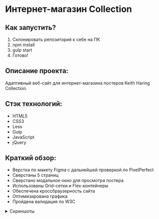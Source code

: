 # **Интернет-магазин Collection** 
## Как запустить?

1. Склонировать репозиторий к себе на ПК
2. npm install
3. gulp start
4. Готово!

## Описание проекта:

Адаптивный веб-сайт для интернет-магазина постеров Keith Haring Collection.

## Стэк технологий:
- HTML5
- CSS3
- Less
- Gulp
- JavaScript
- jQuery

## Краткий обзор:

- Верстка по макету Figma с дальнейшей проверкой по PixelPerfect
- Сверстаны 5 страниц
- Сверстано модальное окно для просмотра постера
- Использованы Grid-сетки и Flex-контейнеры
- Обеспечена кроссбраузерность сайта
- Оптимизирована графика
- Пройдена валидация по W3C

<details>
  <summary>Скриншоты</summary>

  ### 
  ![Главная страница](/screen/Сайт-Collection.jpeg)

  ### 
  ![Статья об Keith Haring](/screen/Сайт-Collection2.jpeg)

  ### 
  ![Страница Каталог](/screen/Сайт-Collection3.jpeg)

  ##
  ![Страница детального просмотра постера](/screen/Сайт-Collection4.jpeg)

  ### 
  ![Страница Регистрации](/screen/Сайт-Collection5.jpeg)
  
</details>
